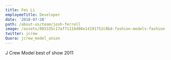 ```yaml
---
title: Fei Li
employeeTitle: Developer
date: '2018-07-28'
path: /about-us/team/josh-ferrell
image: /assets/885335c17af71116d86e14191752c8bd-fashion-models-fashion-men.jpg
twitter: jcrew
Quora: jcrew_model_union
---
```

J Crew Model best of show 2011
